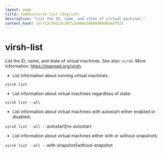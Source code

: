 ```yaml
---
layout: page
title: common/virsh-list (English)
description: "List the ID, name, and state of virtual machines."
content_hash: 1acf13c592cdc28f11e046e34680d00d0a6d7523
---
```

# virsh-list

List the ID, name, and state of virtual machines.
See also: `virsh`.
More information: <https://manned.org/virsh>.

- List information about running virtual machines:

`virsh list`

- List information about virtual machines regardless of state:

`virsh list --all`

- List information about virtual machines with autostart either enabled or disabled:

`virsh list --all --`<span class="tldr-var badge badge-pill bg-dark-lm bg-white-dm text-white-lm text-dark-dm font-weight-bold">autostart|no-autostart</span>

- List information about virtual machines either with or without snapshots:

`virsh list --all --`<span class="tldr-var badge badge-pill bg-dark-lm bg-white-dm text-white-lm text-dark-dm font-weight-bold">with-snapshot|without-snapshot</span>
